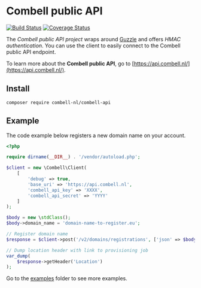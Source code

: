 # Combell public API

[![Build Status](https://travis-ci.org/combell-nl/combell-api.svg?branch=master)](https://travis-ci.org/combell-nl/combell-api)
[![Coverage Status](https://coveralls.io/repos/github/combell-nl/combell-api/badge.svg?branch=master)](https://coveralls.io/github/combell-nl/combell-api?branch=master)

The *Combell public API project* wraps around [Guzzle](http://docs.guzzlephp.org/en/latest/) and offers *HMAC authentication*. You can use the client to easily connect to the Combell public API endpoint.

To learn more about the **Combell public API**, go to [https://api.combell.nl/](https://api.combell.nl/).

## Install

```
composer require combell-nl/combell-api
```


## Example

The code example below registers a new domain name on your account.

```php
<?php

require dirname(__DIR__) . '/vendor/autoload.php';

$client = new \Combell\Client(
    [
        'debug' => true,
        'base_uri' => 'https://api.combell.nl',
        'combell_api_key' => 'XXXX',
        'combell_api_secret' => 'YYYY'
    ]
);

$body = new \stdClass();
$body->domain_name = 'domain-name-to-register.eu';

// Register domain name
$response = $client->post('/v2/domains/registrations', ['json' => $body]);

// Dump location header with link to provisioning job
var_dump(
    $response->getHeader('Location')
);
```

Go to the [examples](examples) folder to see more examples.